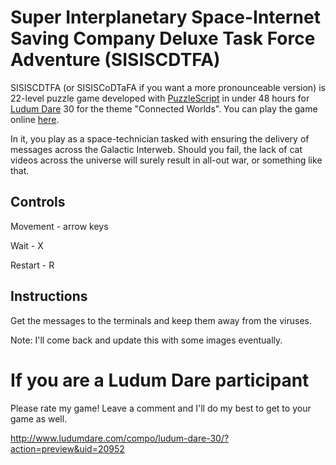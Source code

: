 Super Interplanetary Space-Internet Saving Company Deluxe Task Force Adventure (SISISCDTFA)
===========================================================================================

SISISCDTFA (or SISISCoDTaFA if you want a more pronounceable version) is 22-level puzzle game developed with [PuzzleScript](http://www.puzzlescript.net/) in under 48 hours for [Ludum Dare](http://www.ludumdare.com) 30 for the theme "Connected Worlds". You can play the game online [here](https://www.puzzlescript.net/play.html?p=f4e4f30b902448a3a5dfedabc7ffcf38).

In it, you play as a space-technician tasked with ensuring the delivery of messages across the Galactic Interweb. Should you fail, the lack of cat videos across the universe will surely result in all-out war, or something like that. 

Controls
--------
Movement - arrow keys

Wait - X

Restart - R


Instructions
------------
Get the messages to the terminals and keep them away from the viruses.

Note: I'll come back and update this with some images eventually.


If you are a Ludum Dare participant
===================================
Please rate my game! Leave a comment and I'll do my best to get to your game as well.

http://www.ludumdare.com/compo/ludum-dare-30/?action=preview&uid=20952
